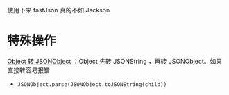 使用下来 fastJson 真的不如 Jackson

# 特殊操作
<u>Object 转 JSONObject</u> ：Object 先转 JSONString ，再转 JSONObject。如果直接转容易报错
- `JSONObject.parse(JSONObject.toJSONString(child))`



